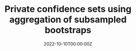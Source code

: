 ---
title: Private confidence sets using aggregation of subsampled bootstraps
summary: We give differentially private algorithms for estimating coverage probabilities and computing valid confidence sets, and prove upper bounds on the error of our estimates and the length of our confidence sets. Our methods outperform normal approximation based confidence sets whenever bootstrapping outperforms normal approximation in the non-private case.
date: '2022-10-10T00:00:00Z'
---